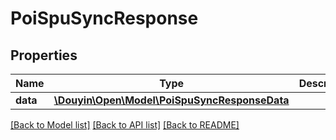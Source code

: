 # PoiSpuSyncResponse

## Properties
Name | Type | Description | Notes
------------ | ------------- | ------------- | -------------
**data** | [**\Douyin\Open\Model\PoiSpuSyncResponseData**](PoiSpuSyncResponseData.md) |  | 

[[Back to Model list]](../../README.md#documentation-for-models) [[Back to API list]](../../README.md#documentation-for-api-endpoints) [[Back to README]](../../README.md)

